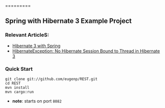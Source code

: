 =========

## Spring with Hibernate 3 Example Project

 
### Relevant ArticleS: 
- [Hibernate 3 with Spring](http://www.baeldung.com/hibernate3-spring)
- [HibernateException: No Hibernate Session Bound to Thread in Hibernate 3](http://www.baeldung.com/no-hibernate-session-bound-to-thread-exception)


### Quick Start

```
git clone git://github.com/eugenp/REST.git
cd REST
mvn install
mvn cargo:run
```

- **note**: starts on port `8082`
